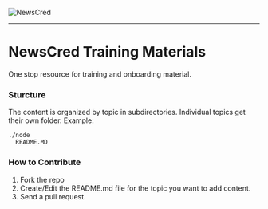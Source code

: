 ![NewsCred](http://tedxdhaka.com/wp-content/uploads/2012/02/NewsCred-Logo-copy.png)

----

#  NewsCred Training Materials


One stop resource for training and onboarding material.

### Sturcture

The content is organized by topic in subdirectories. Individual topics get their own folder. Example:

	./node 
      README.MD
    

### How to Contribute

1. Fork the repo
2. Create/Edit the README.md file for the topic you want to add content.
3. Send a pull request.
